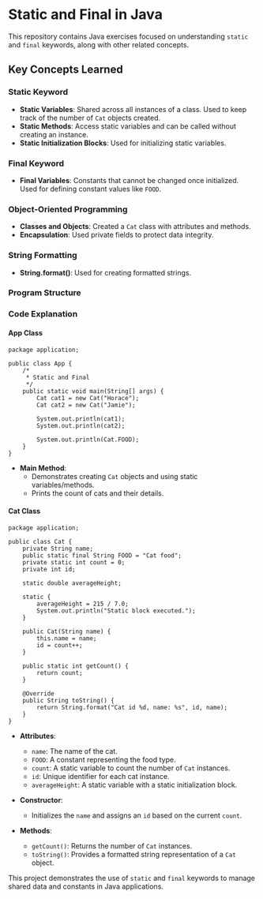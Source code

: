 # Static and Final in Java

This repository contains Java exercises focused on understanding `static` and `final` keywords, along with other related concepts.

## Key Concepts Learned

### Static Keyword

- **Static Variables**: Shared across all instances of a class. Used to keep track of the number of `Cat` objects created.
- **Static Methods**: Access static variables and can be called without creating an instance.
- **Static Initialization Blocks**: Used for initializing static variables.

### Final Keyword

- **Final Variables**: Constants that cannot be changed once initialized. Used for defining constant values like `FOOD`.

### Object-Oriented Programming

- **Classes and Objects**: Created a `Cat` class with attributes and methods.
- **Encapsulation**: Used private fields to protect data integrity.

### String Formatting

- **String.format()**: Used for creating formatted strings.

### Program Structure

### Code Explanation

#### App Class

```
package application;

public class App {
    /*
     * Static and Final
     */
    public static void main(String[] args) {
        Cat cat1 = new Cat("Horace");
        Cat cat2 = new Cat("Jamie");

        System.out.println(cat1);
        System.out.println(cat2);

        System.out.println(Cat.FOOD);
    }
}
```

- **Main Method**: 
  - Demonstrates creating `Cat` objects and using static variables/methods.
  - Prints the count of cats and their details.

#### Cat Class

```
package application;

public class Cat {
    private String name;
    public static final String FOOD = "Cat food";
    private static int count = 0;
    private int id;

    static double averageHeight;

    static {
        averageHeight = 215 / 7.0;
        System.out.println("Static block executed.");
    }

    public Cat(String name) {
        this.name = name;
        id = count++;
    }

    public static int getCount() {
        return count;
    }

    @Override
    public String toString() {
        return String.format("Cat id %d, name: %s", id, name);
    }
}
```

- **Attributes**:
  - `name`: The name of the cat.
  - `FOOD`: A constant representing the food type.
  - `count`: A static variable to count the number of `Cat` instances.
  - `id`: Unique identifier for each cat instance.
  - `averageHeight`: A static variable with a static initialization block.

- **Constructor**:
  - Initializes the `name` and assigns an `id` based on the current `count`.

- **Methods**:
  - `getCount()`: Returns the number of `Cat` instances.
  - `toString()`: Provides a formatted string representation of a `Cat` object.

This project demonstrates the use of `static` and `final` keywords to manage shared data and constants in Java applications.